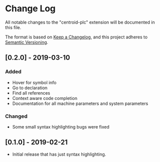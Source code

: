 # Change Log

All notable changes to the "centroid-plc" extension will be documented in this file.

The format is based on [Keep a Changelog](https://keepachangelog.com/en/1.0.0/),
and this project adheres to [Semantic Versioning](https://semver.org/spec/v2.0.0.html).

## [0.2.0] - 2019-03-10
### Added
- Hover for symbol info
- Go to declaration
- Find all references
- Context aware code completion
- Documentation for all machine parameters and system parameters
### Changed
- Some small syntax highlighting bugs were fixed

## [0.1.0] - 2019-02-21

- Initial release that has just syntax highlighting.